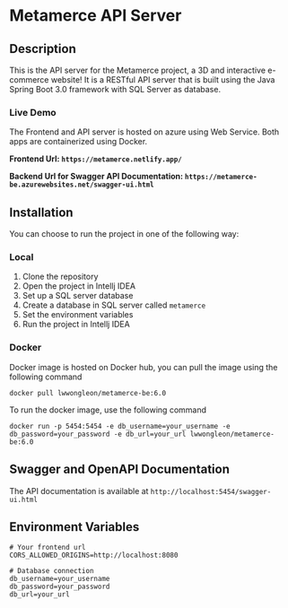 # Metamerce API Server

## Description
This is the API server for the Metamerce project, a 3D and interactive e-commerce website!
It is a RESTful API server that is built using the Java Spring Boot 3.0 framework with SQL Server as database.


### Live Demo

The Frontend and API server is hosted on azure using Web Service. Both apps are containerized using Docker.

**Frontend Url: `https://metamerce.netlify.app/`**

**Backend Url for Swagger API Documentation: `https://metamerce-be.azurewebsites.net/swagger-ui.html`**

## Installation
You can choose to run the project in one of the following way:
### Local
1. Clone the repository
2. Open the project in Intellj IDEA
3. Set up a SQL server database
4. Create a database in SQL server called `metamerce`
5. Set the environment variables
6. Run the project in Intellj IDEA

### Docker
Docker image is hosted on Docker hub, you can pull the image using the following command
```
docker pull lwwongleon/metamerce-be:6.0
```

To run the docker image, use the following command
```
docker run -p 5454:5454 -e db_username=your_username -e db_password=your_password -e db_url=your_url lwwongleon/metamerce-be:6.0
```

## Swagger and OpenAPI Documentation
The API documentation is available at `http://localhost:5454/swagger-ui.html`

## Environment Variables
```env
# Your frontend url
CORS_ALLOWED_ORIGINS=http://localhost:8080

# Database connection
db_username=your_username
db_password=your_password
db_url=your_url
```